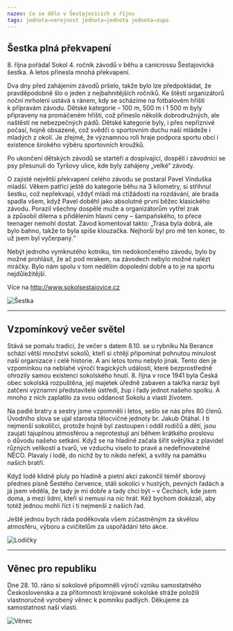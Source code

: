 ```yaml
---
nazev: Co se dělo v Šestajovicích v říjnu
tags: jednota→verejnost jednota→jednota jednota→zupa
---
```


## Šestka plná překvapení

8\. října pořádal Sokol  4. ročník závodů v běhu a canicrossu Šestajovická šestka.  A letos přinesla mnohá překvapení.

Dva dny před zahájením závodů pršelo, takže bylo lze předpokládat, že pravděpodobně šlo o jeden z nejbahnitějších ročníků. Ke štěstí organizátorů noční mrholení ustává s ránem, kdy se scházíme na fotbalovém hřišti k přípravám závodu. Dětské kategorie – 100 m, 500 m i 1 500 m byly připraveny na promáčeném hřišti, což přineslo několik dobrodružných, ale naštěstí ne nebezpečných pádů. Dětské kategorie byly, i přes nepříznivé počasí, hojně obsazené, což svědčí o sportovním duchu naší mládeže i mladých z okolí. Je zřejmé, že významnou roli hraje podpora sportu obcí i existence širokého výběru sportovních kroužků. 

Po ukončení dětských závodů se startéři a dospívající, dospělí i závodníci se psy přesunuli do Tyršovy ulice, kde byly zahájeny „velké“ závody. 

O zajisté největší překvapení celého závodu se postaral Pavel Vinduška mladší. Věkem patřící ještě do kategorie běhu na 3 kilometry, si střihnul šestku, což nepřekvapí, vždyť mládí má ctižádosti na rozdávání, ale brada spadla všem, když Pavel doběhl jako absolutně první běžec klasického závodu. Porazil všechny dospělé muže a organizátorům vytřel zrak a způsobil dilema s přidělením hlavní ceny – šampaňského, to přece teenager nemohl dostat. Závod komentoval takto: „Trasa byla dobrá, ale bylo bahno, takže to byla spíše klouzačka. Nejhorší byl pro mě ten konec, to už jsem byl vyčerpaný.“

Nebýt jednoho vymknutého kotníku, tím nedokončeného závodu, bylo by možné prohlásit, že ač pod mrakem, na závodech nebylo možné nalézt mráčky. Bylo nám spolu v tom nedělím dopoledni dobře a to je na sportu nejdůležitější.

Více na <http://www.sokolsestajovice.cz>

![Šestka](https://lh3.googleusercontent.com/PLPhwZM1ALW7XPilguTU8ZnmVtU8vBV7wG6gBu8SGupRut4dM9g0SQv-f_ixO0SUSz1dVrh9SHPTJcoz-Hnl_TDeYvjcEJmrg9khV40pcO61Sa3j2LFsdnsnEyIzEE5E6XbkYLzRGQ)

---

## Vzpomínkový večer světel

Stává se pomalu tradicí, že večer s datem 8.10. se u rybníku Na Berance schází větší množství sokolů, kteří si chtějí připomínat pohnutou minulost naší organizace i celé historie. A ani letos tomu nebylo jinak. Tento den je vzpomínkou na neblahé výročí tragických událostí, které bezprostředně ohrozily samou existenci sokolského hnutí. 8. října v roce 1941 byla Česká obec sokolská rozpuštěna, její majetek úředně zabaven a takřka naráz byli zatčeni významní představitelé ústředí, žup i řady jednot našeho spolku. A mnoho z nich zaplatilo za svou oddanost Sokolu a vlasti životem.

Na padlé bratry a sestry jsme vzpomněli i letos, sešlo se nás přes 80 členů. Úvodního slova se ujal starosta tělocvičné jednoty br. Jakub Otáhal. I ti nejmenší sokolíčci, protože hojně byl zastoupen i oddíl rodičů a dětí, jsou zaujati tajuplnou atmosférou a neprotestují ani během krátkého proslovu o důvodu našeho setkání. Když se na hladině začala šířit světýlka z plavidel různých velikostí a tvarů, ve vzduchu viselo to pravé a nedefinovatelné NĚCO. Plavaly i lodě, do nichž by to nikdo neřekl, a svítily na památku našich bratří.

Když lodě klidně pluly po hladině a pietní akci zakončil téměř sborový přednes písně Šestého července, stáli sokolíci v hustých, pevných řadách a já jsem věděla, že tady je mi dobře a tady chci být – v Čechách, kde jsem doma, a mezi lidmi, kteří si nemusí na nic hrát. Kéž bychom dokázali, aby totéž jednou mohli říct i ti nejmenší z našich řad.

Ještě jednou bych ráda poděkovala všem zúčastněným za skvělou atmosféru, výboru a cvičitelům za uspořádání této akce.

![Lodičky](https://lh3.googleusercontent.com/5iNp9anCMzTCJ_g8Y_kNUm58XFmHu9ajWYDyw36mMmBxOgt1M4BqXVnVA7TZlA-I33RL_8cPeLhbAIGh8Zy9KCyOka_1-wffDk2yjI0AIm7n9NvnWcFsIBeteNwcZV0DdI71Wy5p-A)

---

## Věnec pro republiku

Dne 28. 10. ráno si sokolové připomněli výročí vzniku samostatného Československa a za přítomnosti krojované sokolské stráže položili vlastnoručně vyrobený věnec k pomníku padlých. Děkujeme za samostatnost naší vlasti.

![Věnec](https://lh3.googleusercontent.com/vCZ23kN3zDpCEiuSjyHYZa95RHdB886rgh_1R4LdEhyQDssjb8iOFDhke5uKju5lKa7z_RXzKo_OBwu6M_VmCRM3_-AwVBz6W5QtyU0y5EOLQAtuXz5cKfzU9cADgbcYRVvUKO9JAA)


